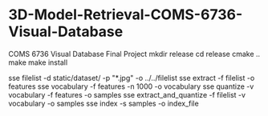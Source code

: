 # 3D-Model-Retrieval-COMS-6736-Visual-Database
COMS 6736 Visual Database Final Project
mkdir release 
cd release
cmake ..
make
make install

sse filelist -d static/dataset/ -p "*.jpg" -o ../../filelist
sse extract -f filelist -o features
sse vocabulary -f features -n 1000 -o vocabulary
sse quantize -v vocabulary -f features -o samples
sse extract_and_quantize -f filelist -v vocabulary -o samples
sse index -s samples -o index_file
